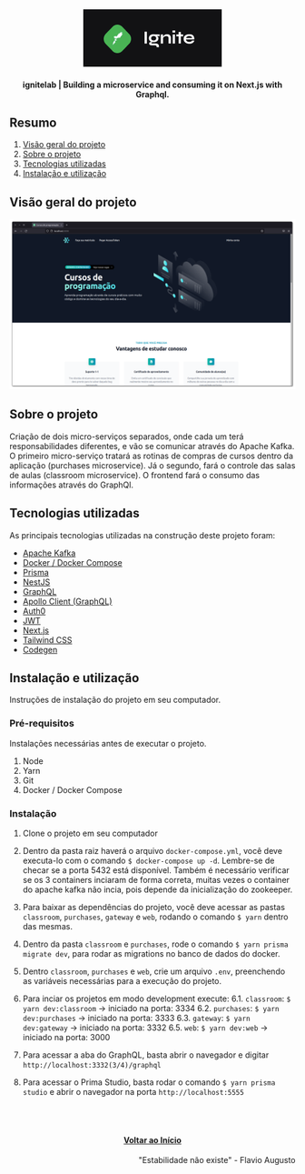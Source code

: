 <div id="top" align="center">
  <div>
    <img src="github/images/ignite-logo.png" alt="Logo">
  </div>
  <h4 align="center">ignitelab | Building a microservice and consuming it on Next.js with Graphql.</h4>
</div>

## Resumo

  <ol>
    <li><a href="#visão-geral-do-projeto">Visão geral do projeto</a></li>
    <li><a href="#sobre-o-projeto">Sobre o projeto</a></li>
    <li><a href="#tecnologias-utilizadas">Tecnologias utilizadas</a></li>
    <li><a href="#instalação-e-utilização">Instalação e utilização</a></li>
  </ol>

## Visão geral do projeto

<div align="center">
  <img src="github/images/ignitelab-home.png" alt="home">  
</div>

## Sobre o projeto

Criação de dois micro-serviços separados, onde cada um terá responsabilidades diferentes,
e vão se comunicar através do Apache Kafka. O primeiro micro-serviço tratará as rotinas de
compras de cursos dentro da aplicação (purchases microservice). Já o segundo, fará o controle
das salas de aulas (classroom microservice). O frontend fará o consumo das informações através
do GraphQl.

## Tecnologias utilizadas

As principais tecnologias utilizadas na construção deste projeto foram: 

* [Apache Kafka](https://kafka.apache.org/)
* [Docker / Docker Compose](https://docs.docker.com/compose/install/)
* [Prisma](https://www.prisma.io/)
* [NestJS](https://docs.nestjs.com/)
* [GraphQL](https://graphql.org/)
* [Apollo Client (GraphQL)](https://www.apollographql.com/docs/react/)
* [Auth0](https://auth0.com/)
* [JWT](https://jwt.io/)
* [Next.js](https://nextjs.org/)
* [Tailwind CSS](https://tailwindui.com/)
* [Codegen](https://www.graphql-code-generator.com/)

## Instalação e utilização

Instruções de instalação do projeto em seu computador.

### Pré-requisitos 

Instalações necessárias antes de executar o projeto.

1. Node
2. Yarn
3. Git
4. Docker / Docker Compose
  
### Instalação

1. Clone o projeto em seu computador

2. Dentro da pasta raiz haverá o arquivo `docker-compose.yml`, você deve executa-lo
com o comando `$ docker-compose up -d`. Lembre-se de checar se a porta 5432 está disponível.
Também é necessário verificar se os 3 containers inciaram de forma correta, muitas vezes o
container do apache kafka não incia, pois depende da inicialização do zookeeper.

3. Para baixar as dependências do projeto, você deve acessar as pastas    
`classroom`, `purchases`, `gateway` e `web`, rodando o comando `$ yarn` dentro das mesmas.

4. Dentro da pasta `classroom` e `purchases`, rode o comando `$ yarn prisma migrate dev`,
para rodar as migrations no banco de dados do docker.

5. Dentro `classroom`, `purchases` e `web`, crie um arquivo `.env`, preenchendo as variáveis 
necessárias para a execução do projeto.

6. Para inciar os projetos em modo development execute:
  6.1. `classroom`: `$ yarn dev:classroom` -> iniciado na porta: 3334
  6.2. `purchases`: `$ yarn dev:purchases` -> iniciado na porta: 3333
  6.3. `gateway`: `$ yarn dev:gateway` -> iniciado na porta: 3332
  6.5. `web`: `$ yarn dev:web` -> iniciado na porta: 3000

7. Para acessar a aba do GraphQL, basta abrir o navegador e digitar `http://localhost:3332(3/4)/graphql`

8. Para acessar o Prima Studio, basta rodar o comando `$ yarn prisma studio` e abrir
o navegador na porta `http://localhost:5555`


<br/>
<br/>
<h4 align="center"><a href="#top">Voltar ao Início</a></h4>

<p align="right">"Estabilidade não existe" - Flavio Augusto</p>